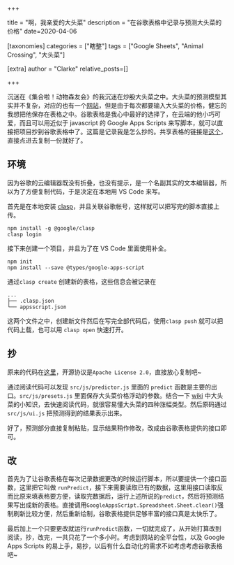 +++

title = "啊，我亲爱的大头菜"
description = "在谷歌表格中记录与预测大头菜的价格"
date=2020-04-06

[taxonomies]
categories = ["瞎整"]
tags = ["Google Sheets", "Animal Crossing", "大头菜"]

[extra]
author = "Clarke"
relative_posts=[]

+++

沉迷在《集合啦！动物森友会》的我沉迷在炒~~股~~大头菜之中。大头菜的预测模型其实并不复杂，对应的也有一个[网站](https://juo6442.github.io/moothumb/)，但是由于每次都要输入大头菜的价格，健忘的我想把他保存在表格之中。谷歌表格是我心中最好的选择了，在云端的他小巧可爱，而且可以用近似于 javascript 的 Google Apps Scripts 来写脚本，就可以直接把项目抄到谷歌表格中了。这篇是记录我是怎么抄的。共享表格的链接是[这个](https://docs.google.com/spreadsheets/d/1bfOk0q9uTq6uUqulqf_hfb9x0KQSO575hpSLNS33m8w/edit?usp=sharing)，直接点进去复制一份就好了。

## 环境

因为谷歌的云编辑器既没有折叠，也没有提示，是一个名副其实的文本编辑器，所以为了方便复制代码，于是决定在本地用 VS Code 来写。

首先是在本地安装 [clasp](https://github.com/google/clasp)，并且关联谷歌帐号，这样就可以把写完的脚本直接上传。

```shell
npm install -g @google/clasp
clasp login
```

接下来创建一个项目，并且为了在 VS Code 里面使用补全。

```shell
npm init
npm install --save @types/google-apps-script
```

通过`clasp create` 创建新的表格，这些信息会被记录在

```
...
├── .clasp.json
└── appsscript.json
```

这两个文件之中，创建新文件然后在写完全部代码后，使用`clasp push` 就可以把代码上载，也可以用 `clasp open` 快速打开。

## 抄

原来的代码在[这里](https://github.com/juo6442/moothumb/tree/acnh_params)，开源协议是`Apache License 2.0`，直接放心复制吧~ 

通过阅读代码可以发现 `src/js/predictor.js` 里面的 `predict` 函数是主要的出口。`src/js/presets.js` 里面保存大头菜价格浮动的参数。结合一下 [wiki](https://appmedia.jp/atsumare_doubutsunomori/4626808) 中大头菜的小知识，去快速阅读代码，就很容易懂大头菜的四种涨幅类型。然后原码通过 `src/js/ui.js` 把预测得到的结果表示出来。

好了，预测部分直接复制粘贴，显示结果稍作修改，改成由谷歌表格提供的接口即可。

## 改

首先为了让谷歌表格在每次记录数据更改的时候运行脚本，所以要提供一个接口函数，这里把它叫做 `runPredict`，接下来需要读取已有的数据，这里用接口读取反而比原来填表格要方便，读取完数据后，运行上述所说的`predict`，然后将预测结果写出成新的表格。直接调用`GoogleAppsScript.Spreadsheet.Sheet.clear()`强制刷新比较方便，然后重新绘制，谷歌表格提供足够丰富的接口真是太快乐了。

最后加上一个只要更改就运行`runPredict`函数，一切就完成了，从开始打算改到阅读，抄，改完，一共只花了一个多小时。考虑到网站的全平台性，以及 Google Apps Scripts 的易上手，易抄，以后有什么自动化的需求不如考虑考虑谷歌表格吧~

